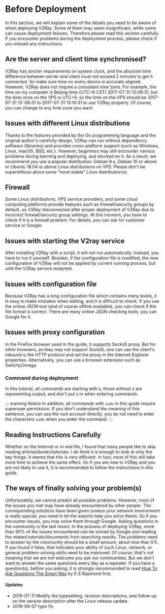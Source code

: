 # Before Deployment

In this section, we will explain some of the details you need to be aware of when deploying V2Ray. Some of them may seem insignificant, while some can cause deployment failures. Therefore please read this section carefully. If you encounter problems during the deployment process, please check if you missed any instructions.

## Are the server and client time synchronised?

V2Ray has stricter requirements on system clock, and the absolute time difference between server and client must not exceed 2 minutes to get it connected. So make sure time on every device is accurate aligned. However, V2Ray does not require a consistent time zone. For example, the time on my computer is Beijing time (UTC+8 CST) 2017-07-31 12:08:31, but the time zone on the VPS is UTC+9, so the time on the VPS should be 2017-07-31 13 :06:31 to 2017-07-31 13:10:31 to use V2Ray properly. Of course, you can change to any time zone you want.

## Issues with different Linux distributions

Thanks to the features provided by the Go programming language and the original author's carefully design, V2Ray can run without dependency software (libraries) and provides cross-platform support (such as Windows, Linux, macOS, BSD, etc.). However, beginners may still encounter various problems during learning and deploying, and stucked on it. As a result, we recommend you use a popular distribution: Debian 9.x, Debian 10 or above or Ubuntu 18.04 or above Linux distributions on VPS. Please don't be superstitious about some "most stable" Linux distribution(s).

## Firewall

Some Linux distributions, VPS service providers, and some cloud computing platforms provide features such as firewall/security groups by default, so V2Ray disconnected after proper deployment of V2Ray due to incorrect firewall/security group settings. At this moment, you have to check if it is a firewall problem. For details, you can ask for customer service or Google.

## Issues with starting the V2ray service

After installing V2Ray with a script, it will not run automatically. Instead, you have to run it yourself. Besides, if the configuration file is modified, the new configuration of V2Ray will not be applied by current running process, but until the V2Ray service restarted.

## Issues with configuration file

Because V2Ray has a long configuration file which contains many levels, it is easy to make mistakes when editing, and it is difficult to check. If you use the online JSON tool (and of course offline available), you can check if the file format is correct. There are many online JSON checking tools, you can Google for it.

## Issues with proxy configuration

In the FireFox browser used in the guide, it supports Socks5 proxy. But for other browsers, as they may not support Socks5, one can use the client's inbound is the HTTP protocol and set the proxy in the Internet Explorer properties. Alternatively, you can use a browser extension such as SwitchyOmega.

### Command during deployment

In this tutorial, all commands are starting with `$`, those without `$` are representing output, and don't put `$` in when entering commands.

::: warning Notice
In addition, all commands with `sudo` in this guide require superuser permission. If you don't understand the meaning of this sentence, you can use the root account directly, you do not need to enter the characters `sudo` when you enter the command.
:::

## Reading Instructions Carefully

Whether on the Internet or in real life, I found that many people like to skip reading articles/books/tutorials. I do think it is enough to look at only the key things. It seems that this is very efficient. In fact, most of this will take more time to achieve the same effect. So if you are new to V2Ray and you are not likely to use it, it is recommended to follow the instructions in this guide.

## The ways of finally solving your problem(s)

Unfortunately, we cannot predict all possible problems. However, most of the issues you met may have already encountered by other people. The corresponding solutions have been given (unless your network environment is really special, you need to let the experts help you solve them). So if you encounter issues, you may solve them through Google. Asking questions in the community is the last resort. In the process of deploying V2Ray, more than 90% of the issues encountered can be solved by Google and reading the related tutorials/documents from searching results. The problems need to answer by the community should be a small amount, about less than 5%. If you found it false, that indicates your ability of such Linux, network, or general problem-solving skills need to be improved. Of course, that's not meaning that we are not welcome you ask our communities.  But we don't want to answer the same questions every day as a repeater. If you have a question(s), before you asking, it is strongly recommended to read [How To Ask Questions The Smart Way](http://www.catb.org/~esr/faqs/smart-questions.html) by E.S Raymond first.
<!-- _-->

#### Updates

- 2019-07-11 Modify the typesetting, revision descriptions, and follow up on the version description after the Linux release update.
- 2019-09-07 typo fix
